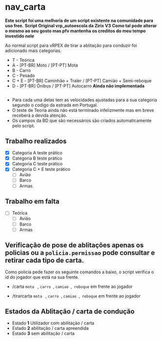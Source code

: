 # nav_carta
**Este script foi uma melhoria de um script existente na comunidade para uso free.**
**Script Original vrp_autoescola da Zirix V3**
**Como tal pode alterar o mesmo ao seu gosto mas pfv mantenha os creditos do meu tempo investido nele**

Ao normal script para vRPEX de tirar a ablitação para conduzir foi adicionado mais categorias.
- T - Teórica
- A - [PT-BR] Moto / [PT-PT] Mota
- B - Carro
- C - Pesado
- C + E - [PT-BR] Caminhão + Traler / [PT-PT] Camião + Semi-reboque
- D - [PT-BR] Ônibus / [PT-PT] Autocarro **Ainda não implementada**

## 
- Para cada uma delas tem as velocidades ajustadas para a sua categoria segundo o codigo da estrada em Portugal.
- O teste de Teoria ainda não está terminado infelizmente mas em breve receberá a devida atenção.
- Os campos da BD que são necessários são criados automaticamente pelo script.

## Trabalho realizados

- [x] Categoria A teste prático
- [x] Categoria B teste prático
- [X] Categoria C teste prático
- [X] Categoria C + E teste prático
    - [ ] Avião
    - [ ] Barco
    - [ ] Armas
## Trabalho em falta
- [ ] Teórica
    - [ ] Avião
    - [ ] Barco
    - [ ] Armas

## Verificação de pose de ablitações apenas os policias ou a `policia.permissao` pode consultar e retirar cada tipo de carta.
Como policia pede fazer os seguinte comandos a baixo, o script verifica o id do jogador que está na sua frente.

- /carta ```mota ``` , ```carro ```, ```camiao ```,``` reboque``` em frente ao jogador


- /tirarcarta ```mota ``` , ```carro ```, ```camiao ```,``` reboque``` em frente ao jogador

## Estados da Ablitação / carta de condução
 - Estado **1** Utilizador com abilitação / carta
 - Estado **2** abilitação / carta apreendida
 - Estado **3** sem abilitação / carta
